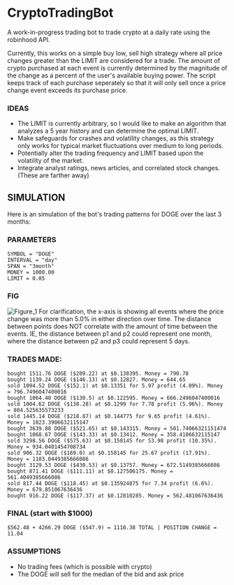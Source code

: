 # CryptoTradingBot
A work-in-progress trading bot to trade crypto at a daily rate using the robinhood API.

Currently, this works on a simple buy low, sell high strategy where all price changes greater than the LIMIT are considered for a trade.  The amount of crypto purchased at each event is currently determined by the magnitude of the change as a percent of the user's available buying power.  The script keeps track of each purchase seperately so that it will only sell once a price change event exceeds its purchase price.  

### IDEAS
- The LIMIT is currently arbitrary, so I would like to make an algorithm that analyzes a 5 year history and can determine the optimal LIMIT.  
- Make safeguards for crashes and volatility changes, as this strategy only works for typical market fluctuations over medium to long periods.  
- Potentially alter the trading frequency and LIMIT based upon the volatility of the market.
- Integrate analyst ratings, news articles, and correlated stock changes. (These are farther away)


## SIMULATION
Here is an simulation of the bot's trading patterns for DOGE over the last 3 months:
### PARAMETERS
```
SYMBOL = "DOGE"
INTERVAL = "day"
SPAN = "3month"
MONEY = 1000.00
LIMIT = 0.05
```

### FIG
![Figure_1](https://user-images.githubusercontent.com/63984796/167147167-d6d6db1b-afc0-492b-987c-1131e26847b3.png)
For clarification, the x-axis is showing all events where the price change was more than 5.0% in either direction over time.  The distance between points does NOT correlate with the amount of time between the events.  IE, the distance between p1 and p2 could represent one month, where the distance between p2 and p3 could represent 5 days.

### TRADES MADE:
```
bought 1511.76 DOGE ($209.22) at $0.138395. Money = 790.78
bought 1139.24 DOGE ($146.13) at $0.12827. Money = 644.65
sold 1094.52 DOGE ($152.1) at $0.13351 for 5.97 profit (4.09%). Money = 796.7496047400016
bought 1064.48 DOGE ($130.5) at $0.122595. Money = 666.2496047400016
sold 1004.62 DOGE ($138.28) at $0.1299 for 7.78 profit (5.96%). Money = 804.525635573233
sold 1445.14 DOGE ($218.87) at $0.144775 for 9.65 profit (4.61%). Money = 1023.3906632115147
bought 3639.88 DOGE ($521.65) at $0.143315. Money = 501.74066321151474
bought 1068.67 DOGE ($143.33) at $0.13412. Money = 358.4106632115147
sold 3298.56 DOGE ($575.63) at $0.158145 for 53.98 profit (10.35%). Money = 934.0401454708734
sold 906.32 DOGE ($169.0) at $0.158145 for 25.67 profit (17.91%). Money = 1103.0449385666086
bought 3129.53 DOGE ($430.53) at $0.13757. Money = 672.5149385666086
bought 871.41 DOGE ($111.11) at $0.127506175. Money = 561.4049385666086
sold 817.44 DOGE ($118.45) at $0.135924875 for 7.34 profit (6.6%). Money = 679.851067636436
bought 916.22 DOGE ($117.37) at $0.12810285. Money = 562.481067636436
```

### FINAL (start with $1000)
`$562.48 + 4266.29 DOGE ($547.9) = 1110.38 TOTAL | POSITION CHANGE = 11.04`

### ASSUMPTIONS
- No trading fees (which is possible with crypto)
- The DOGE will sell for the median of the bid and ask price
